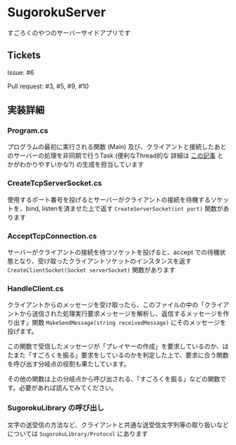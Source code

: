 # SugorokuServer

すごろくのやつのサーバーサイドアプリです

## Tickets

Issue: #6

Pull request: #3, #5, #9, #10

## 実装詳細

### Program.cs

プログラムの最初に実行される関数 (Main) 及び、クライアントと接続したあとのサーバーの処理を非同期で行うTask (便利なThread的な 詳細は [この記事](https://qiita.com/Temarin/items/ff74d39ae1cfed89d1c5) とかがわかりやすいかな?) の生成を担当しています

### CreateTcpServerSocket.cs

使用するポート番号を投げるとサーバーがクライアントの接続を待機するソケットを、bind, listenを済ませた上で返す `CreateServerSocket(int port)` 関数があります

### AcceptTcpConnection.cs

サーバーがクライアントの接続を待つソケットを投げると、accept での待機状態となり、受け取ったクライアントソケットのインスタンスを返す `CreateClientSocket(Socket serverSocket)` 関数があります

### HandleClient.cs

クライアントからのメッセージを受け取ったら、このファイルの中の「クライアントから送信された処理実行要求メッセージを解析し、返信するメッセージを作り出す」関数 `MakeSendMessage(string receivedMessage)` にそのメッセージを投げます。

この関数で受信したメッセージが「プレイヤーの作成」を要求しているのか、はたまた「すごろくを振る」要求をしているのかを判定した上で、要求に合う関数を呼び出す分岐点の役割も果たしています。

その他の関数は上の分岐点から呼び出される、「すごろくを振る」などの関数です。必要があれば読んでみてください。

### SugorokuLibrary の呼び出し

文字の送受信の方法など、クライアントと共通な送受信文字列等の取り扱いなどについては `SugorokuLibrary/Protocol` にあります
